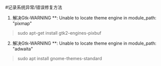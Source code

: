 #记录系统异常/错误修复方法

1. 解决Gtk-WARNING **: Unable to locate theme engine in module_path: "pixmap"

> sudo apt-get install gtk2-engines-pixbuf 

2. 解决Gtk-WARNING **: Unable to locate theme engine in module_path: "adwaita"

> sudo apt install gnome-themes-standard
